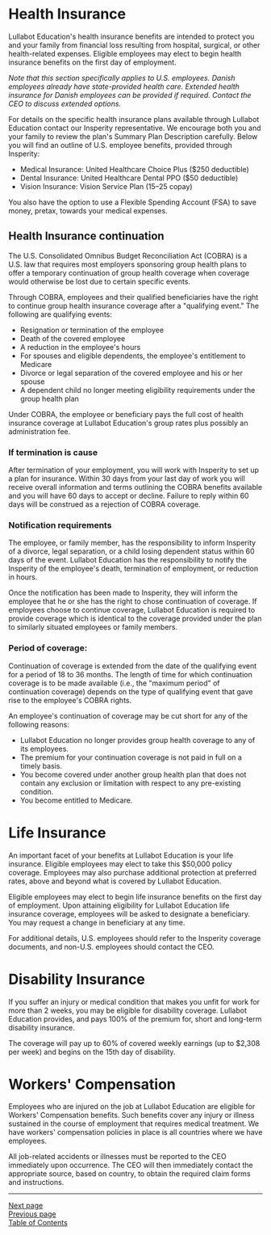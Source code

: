 # Health Insurance
Lullabot Education's health insurance benefits are intended to protect you and your family from financial loss resulting from hospital, surgical, or other health-related expenses. Eligible employees may elect to begin health insurance benefits on the first day of employment. 

*Note that this section specifically applies to U.S. employees. Danish employees already have state-provided health care. Extended health insurance for Danish employees can be provided if required. Contact the CEO to discuss extended options.*

For details on the specific health insurance plans available through Lullabot Education contact our Insperity representative. We encourage both you and your family to review the plan's Summary Plan Description carefully. Below you will find an outline of U.S. employee benefits, provided through Insperity:

- Medical Insurance: United Healthcare Choice Plus ($250 deductible)
- Dental Insurance: United Healthcare Dental PPO ($50 deductible)
- Vision Insurance: Vision Service Plan ($15–$25 copay)

You also have the option to use a Flexible Spending Account (FSA) to save money, pretax, towards your medical expenses.

## Health Insurance continuation
The U.S. Consolidated Omnibus Budget Reconciliation Act (COBRA) is a U.S. law that requires most employers sponsoring group health plans to offer a temporary continuation of group health coverage when coverage would otherwise be lost due to certain specific events.

Through COBRA, employees and their qualified beneficiaries have the right to continue group health insurance coverage after a "qualifying event." The following are qualifying events:

- Resignation or termination of the employee
- Death of the covered employee
- A reduction in the employee's hours
- For spouses and eligible dependents, the employee's entitlement to Medicare
- Divorce or legal separation of the covered employee and his or her spouse
- A dependent child no longer meeting eligibility requirements under the group health plan

Under COBRA, the employee or beneficiary pays the full cost of health insurance coverage at Lullabot Education's group rates plus possibly an administration fee.

### If termination is cause
After termination of your employment, you will work with Insperity to set up a plan for insurance. Within 30 days from your last day of work you will receive overall information and terms outlining the COBRA benefits available and you will have 60 days to accept or decline. Failure to reply within 60 days will be construed as a rejection of COBRA coverage.

### Notification requirements
The employee, or family member, has the responsibility to inform Insperity of a divorce, legal separation, or a child losing dependent status within 60 days of the event. Lullabot Education has the responsibility to notify the Insperity of the employee's death, termination of employment, or reduction in hours.

Once the notification has been made to Insperity, they will inform the employee that he or she has the right to chose continuation of coverage. If employees choose to continue coverage, Lullabot Education is required to provide coverage which is identical to the coverage provided under the plan to similarly situated employees or family members.

### Period of coverage:
Continuation of coverage is extended from the date of the qualifying event for a period of 18 to 36 months. The length of time for which continuation coverage is to be made available (i.e., the "maximum period" of continuation coverage) depends on the type of qualifying event that gave rise to the employee's COBRA rights.

An employee's continuation of coverage may be cut short for any of the following reasons:

- Lullabot Education no longer provides group health coverage to any of its employees.
- The premium for your continuation coverage is not paid in full on a timely basis.
- You become covered under another group health plan that does not contain any exclusion or limitation with respect to any pre-existing condition.
- You become entitled to Medicare.
 
# Life Insurance
An important facet of your benefits at Lullabot Education is your life insurance. Eligible employees may elect to take this $50,000 policy coverage. Employees may also purchase additional protection at preferred rates, above and beyond what is covered by Lullabot Education.

Eligible employees may elect to begin life insurance benefits on the first day of employment. Upon attaining eligibility for Lullabot Education life insurance coverage, employees will be asked to designate a beneficiary. You may request a change in beneficiary at any time.

For additional details, U.S. employees should refer to the Insperity coverage documents, and non-U.S. employees should contact the CEO.

# Disability Insurance
If you suffer an injury or medical condition that makes you unfit for work for more than 2 weeks, you may be eligible for disability coverage. Lullabot Education provides, and pays 100% of the premium for, short and long-term disability insurance.

The coverage will pay up to 60% of covered weekly earnings (up to $2,308 per week) and begins on the 15th day of disability.

# Workers' Compensation
Employees who are injured on the job at Lullabot Education are eligible for Workers' Compensation benefits. Such benefits cover any injury or illness sustained in the course of employment that requires medical treatment. We have workers' compensation policies in place is all countries where we have employees.

All job-related accidents or illnesses must be reported to the CEO immediately upon occurrence. The CEO will then immediately contact the appropriate source, based on country, to obtain the required claim forms and instructions.

---
[Next page](04retirement.md)  
[Previous page](02leave.md)  
[Table of Contents](../README.md#table-of-contents)
